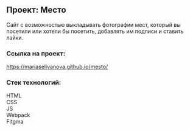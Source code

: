 ## Проект: Место

Сайт с возможностью выкладывать фотографии мест, который вы посетили или хотели бы посетить, добавлять им подписи и ставить лайки.

### Ссылка на проект: 
 https://mariaselivanova.github.io/mesto/

### Стек технологий:
 HTML  
 CSS  
 JS  
 Webpack  
 Fitgma
